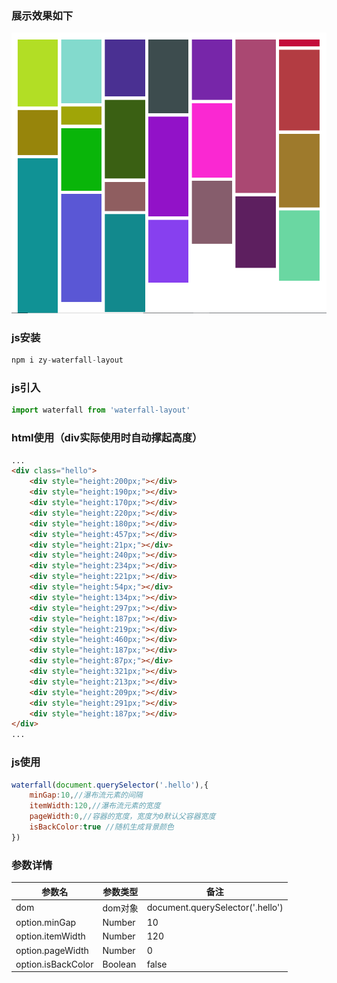 ### 展示效果如下
![Image text](https://raw.githubusercontent.com/please512/waterfall-layout/master/picture.png)

### js安装
```javascript
npm i zy-waterfall-layout
```
### js引入
```javascript
import waterfall from 'waterfall-layout'
```
### html使用（div实际使用时自动撑起高度）
```html
...
<div class="hello">
    <div style="height:200px;"></div>
    <div style="height:190px;"></div>
    <div style="height:170px;"></div>
    <div style="height:220px;"></div>
    <div style="height:180px;"></div>
    <div style="height:457px;"></div>
    <div style="height:21px;"></div>
    <div style="height:240px;"></div>
    <div style="height:234px;"></div>
    <div style="height:221px;"></div>
    <div style="height:54px;"></div>
    <div style="height:134px;"></div>
    <div style="height:297px;"></div>
    <div style="height:187px;"></div>
    <div style="height:219px;"></div>
    <div style="height:460px;"></div>
    <div style="height:187px;"></div>
    <div style="height:87px;"></div>
    <div style="height:321px;"></div>
    <div style="height:213px;"></div>
    <div style="height:209px;"></div>
    <div style="height:291px;"></div>
    <div style="height:187px;"></div>
</div>
...
```
### js使用
```javascript
waterfall(document.querySelector('.hello'),{
	minGap:10,//瀑布流元素的间隔
	itemWidth:120,//瀑布流元素的宽度
	pageWidth:0,//容器的宽度，宽度为0默认父容器宽度
	isBackColor:true //随机生成背景颜色
})
```

### 参数详情
| 参数名 | 参数类型   | 备注 
| ----- | --------- | ----------- 
| dom | dom对象 | document.querySelector('.hello')            
| option.minGap  | Number     | 10        
| option.itemWidth  | Number     | 120      
| option.pageWidth  | Number     | 0     
| option.isBackColor  | Boolean     | false
 

